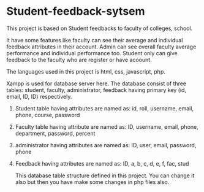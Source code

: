 # Student-feedback-sytsem
This project is based on Student feedbacks to faculty of colleges, school.

It have some features like faculty can see their average and individual feedback attributes in their account.
Admin can see overall faculty  average performance and individual performance too. 
Student only can give feedback to the faculty who are register or have acoount. 

The languages used in this project is html, css, javascript, php.

Xampp is used for database server here.
The database consist of three tables: student, faculty, administrator, feedback having primary key (id, email, ID, ID) respectively.

1. Student table having attributes are named as:
   id, roll, username, email, phone, course, password

2. Faculty table having attribute are named as:
   ID, username, email, phone, department, password, percent

3. administrator having attributes are named as:
   ID, user, email, password, phone

4. Feedback having attributes are named as:
   ID, a, b, c, d, e, f, fac, stud
   
   This database table structure defined in this project. You can change it also but then you have make some changes in php files also.

